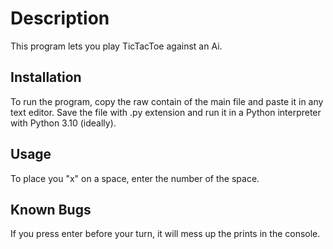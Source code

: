 # Description
This program lets you play TicTacToe against an Ai.

## Installation
To run the program, copy the raw contain of the main file and paste it in any text editor. Save the file with .py extension and run it in a Python interpreter with Python 3.10 (ideally).

## Usage
To place you "x" on a space, enter the number of the space.

## Known Bugs
If you press enter before your turn, it will mess up the prints in the console.
